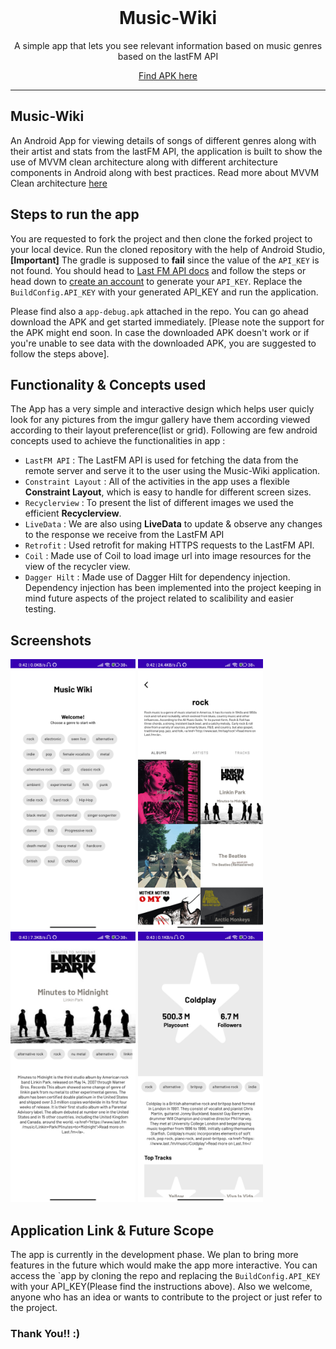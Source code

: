 <div align="center" style="text-align:center">
<br>

# Music-Wiki

<p> A simple app that lets you see relevant information based on music genres based on the lastFM API<br></p>
  
[Find APK here](https://github.com/Simba-97/Music-Wiki/blob/master/app-debug.apk)


---

</div>

## Music-Wiki
An Android App for viewing details of songs of different genres along with their artist and stats from the lastFM API, the application is built to show the use of MVVM clean architecture along with different architecture components in Android along with best practices. Read more about MVVM Clean architecture [here](https://developer.android.com/topic/architecture)

## **Steps to run the app**

You are requested to fork the project and then clone the forked project to your local device. Run the cloned repository with the help of Android Studio, <b>[Important]</b> The gradle is supposed to <b>fail</b> since the value of the ``API_KEY`` is not found. You should head to [Last FM API docs](https://www.last.fm/api) and follow the steps or head down to [create an account](https://www.last.fm/login?next=/api/account/create) to generate your ``API_KEY``. Replace the ``BuildConfig.API_KEY`` with your generated API_KEY and run the application.

Please find also a ``app-debug.apk`` attached in the repo. You can go ahead download the APK and get started immediately. [Please note the support for the APK might end soon. In case the downloaded APK doesn't work or if you're unable to see data with the downloaded APK, you are suggested to follow the steps above].

## **Functionality & Concepts used**

The App has a very simple and interactive design which helps user quicly look for any pictures from the imgur gallery have them  according viewed according to their layout preference(list or grid).
Following are few android concepts used to achieve the functionalities in app :

- `LastFM API` : The LastFM API is used for fetching the data from the remote server and serve it to the user using the Music-Wiki application.
- `Constraint Layout` : All of the activities in the app uses a flexible <b>Constraint Layout</b>, which is easy to handle for different screen sizes.
- `Recyclerview` :  To present the list of different images we used the efficient <b>Recyclerview</b>. 
- `LiveData` : We are also using <b>LiveData</b> to update & observe any changes to the response we receive from the LastFM API
- `Retrofit` : Used retrofit for making HTTPS requests to the LastFM API.
- `Coil` : Made use of Coil to load image url into image resources for the view of the recycler view.
- `Dagger Hilt` : Made use of Dagger Hilt for dependency injection. Dependency injection has been implemented into the project keeping in mind future aspects of the project related to scalibility and easier testing.

## **Screenshots**
<img width="200" height="433" src="./assests/images/ss1.jpg"> <img width="200" height="433" src="./assests/images/ss2.jpg">
<img width="200" height="433" src="./assests/images/ss3.jpg"> <img width="200" height="433" src="./assests/images/ss4.jpg">
## **Application Link & Future Scope**

The app is currently in the development phase. We plan to bring more features in the future which would make the app more interactive. You can access the `app by cloning the repo and replacing the ``BuildConfig.API_KEY`` with your API_KEY(Please find the instructions above).
Also we welcome, anyone who has an idea or wants to contribute to the project or just refer to the project.

### Thank You!! :)

